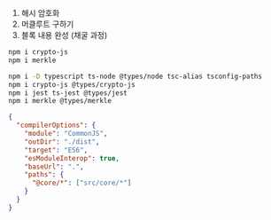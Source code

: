 1. 해시 암호화
2. 머클루트 구하기
3. 블록 내용 완성 (채굴 과정)

```sh
npm i crypto-js
npm i merkle
```

```sh
npm i -D typescript ts-node @types/node tsc-alias tsconfig-paths
npm i crypto-js @types/crypto-js
npm i jest ts-jest @types/jest
npm i merkle @types/merkle
```

```json
{
  "compilerOptions": {
    "module": "CommonJS",
    "outDir": "./dist",
    "target": "ES6",
    "esModuleInterop": true,
    "baseUrl": ".",
    "paths": {
      "@core/*": ["src/core/*"]
    }
  }
}
```
